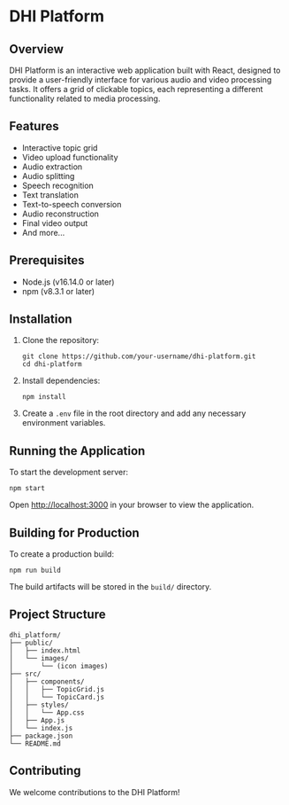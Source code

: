 # DHI Platform

## Overview
DHI Platform is an interactive web application built with React, designed to provide a user-friendly interface for various audio and video processing tasks. It offers a grid of clickable topics, each representing a different functionality related to media processing.

## Features
- Interactive topic grid
- Video upload functionality
- Audio extraction
- Audio splitting
- Speech recognition
- Text translation
- Text-to-speech conversion
- Audio reconstruction
- Final video output
- And more...

## Prerequisites
- Node.js (v16.14.0 or later)
- npm (v8.3.1 or later)

## Installation

1. Clone the repository:
   ```
   git clone https://github.com/your-username/dhi-platform.git
   cd dhi-platform
   ```

2. Install dependencies:
   ```
   npm install
   ```

3. Create a `.env` file in the root directory and add any necessary environment variables.

## Running the Application

To start the development server:

```
npm start
```

Open [http://localhost:3000](http://localhost:3000) in your browser to view the application.

## Building for Production

To create a production build:

```
npm run build
```

The build artifacts will be stored in the `build/` directory.

## Project Structure

```
dhi_platform/
├── public/
│   ├── index.html
│   └── images/
│       └── (icon images)
├── src/
│   ├── components/
│   │   ├── TopicGrid.js
│   │   └── TopicCard.js
│   ├── styles/
│   │   └── App.css
│   ├── App.js
│   └── index.js
├── package.json
└── README.md
```

## Contributing

We welcome contributions to the DHI Platform!

